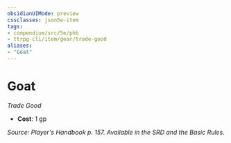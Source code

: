 ```yaml
---
obsidianUIMode: preview
cssclasses: json5e-item
tags:
- compendium/src/5e/phb
- ttrpg-cli/item/gear/trade-good
aliases: 
- "Goat"
---
```

# Goat
*Trade Good*  

- **Cost**: 1 gp

*Source: Player's Handbook p. 157. Available in the SRD and the Basic Rules.*